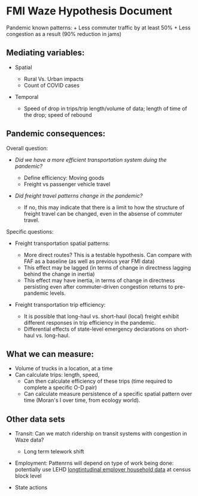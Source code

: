 # FMI Waze Hypothesis Document



Pandemic known patterns: 
	+ Less commuter traffic by at least 50%
	+ Less congestion as a result (90% reduction in jams)
	
## Mediating variables:

- Spatial
	+ Rural Vs. Urban impacts
	+ Count of COVID cases
	
- Temporal
	+ Speed of drop in trips/trip length/volume of data; length of time of the drop; speed of rebound
	
	
## Pandemic consequences:

Overall question:

- *Did we have a more efficient transportation system duing the pandemic?*
	+ Define efficiency: Moving goods 
	+ Freight vs passenger vehicle travel
	
- *Did freight travel patterns change in the pandemic?*
	+ If no, this may indicate that there is a limit to how the structure of freight travel can be changed, even in the absense of commuter travel.

Specific questions:

- Freight transportation spatial patterns: 
	+ More direct routes? This is a testable hypothesis. Can compare with FAF as a baseline (as well as previous year FMI data)
	+ This effect may be lagged (in terms of change in directness lagging behind the change in inertia)
	+ This effect may have inertia, in terms of change in directness persisting even after commuter-driven congestion returns to pre-pandemic levels. 

- Freight transportation trip efficiency:
	+ It is possible that long-haul vs. short-haul (local) freight exhibit different responses in trip efficiency in the pandemic.
	+ Differential effects of state-level emergency declarations on short-haul vs. long-haul.
	

## What we can measure:

- Volume of trucks in a location, at a time
- Can calculate trips: length, speed, 
	+ Can then calculate efficiency of these trips (time required to complete a specific O-D pair)
	+ Can calculate measure persistence of a specific spatial pattern over time (Moran's I over time, from ecology world).
	

## Other data sets

- Transit: Can we match ridership on transit systems with congestion in Waze data?
	+ Long term telework shift

- Employment: Pattenrns will depend on type of work being done: potentially use LEHD [longtintudinal employer household data](https://lehd.ces.census.gov/data/) at census block level

- State actions